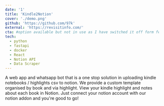 ```yaml
---
date: '1'
title: 'Kindle2Notion'
cover: './demo.png'
github: 'https://github.com/97k'
external: 'https://revisitinfo.com/'
cta: #option available but not in use as I have switched it off form featured.js line 326. This is a button below project card
tech:
  - python
  - fastapi
  - docker
  - React
  - Notion API
  - Data Scraper
---
```


A web app and whatsapp bot that is a one stop solution in uploading kindle notebooks / highlights csv to notion. We provide a custom template organised by book and via highlight. View your kindle highlight and notes about each book in Notion. Just connect your notion account with our notion addon and you're good to go!
